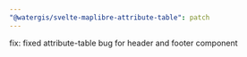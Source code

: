 ```yaml
---
"@watergis/svelte-maplibre-attribute-table": patch
---
```


fix: fixed attribute-table bug for header and footer component
